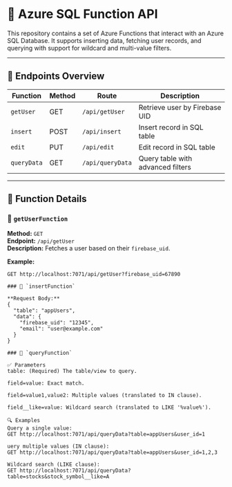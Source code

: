 # 🔧 Azure SQL Function API

This repository contains a set of Azure Functions that interact with an Azure SQL Database. It supports inserting data, fetching user records, and querying with support for wildcard and multi-value filters.

---

## 📁 Endpoints Overview

| Function        | Method | Route                  | Description                            |
|----------------|--------|------------------------|----------------------------------------|
| `getUser`      | GET    | `/api/getUser`         | Retrieve user by Firebase UID          |
| `insert`       | POST   | `/api/insert`          | Insert record in SQL table             |
| `edit`         | PUT    | `/api/edit`            | Edit record in SQL table               |
| `queryData`    | GET    | `/api/queryData`       | Query table with advanced filters      |

---

## 📘 Function Details

### 🔹 `getUserFunction`

**Method:** `GET`  
**Endpoint:** `/api/getUser`  
**Description:** Fetches a user based on their `firebase_uid`.

**Example:**
```http
GET http://localhost:7071/api/getUser?firebase_uid=67890

### 🔹 `insertFunction`

**Request Body:**
{
  "table": "appUsers",
  "data": {
    "firebase_uid": "12345",
    "email": "user@example.com"
  }
}

### 🔹 `queryFunction`

✅ Parameters
table: (Required) The table/view to query.

field=value: Exact match.

field=value1,value2: Multiple values (translated to IN clause).

field__like=value: Wildcard search (translated to LIKE '%value%').

🔍 Examples
Query a single value:
GET http://localhost:7071/api/queryData?table=appUsers&user_id=1

uery multiple values (IN clause):
GET http://localhost:7071/api/queryData?table=appUsers&user_id=1,2,3

Wildcard search (LIKE clause):
GET http://localhost:7071/api/queryData?table=stocks&stock_symbol__like=A
